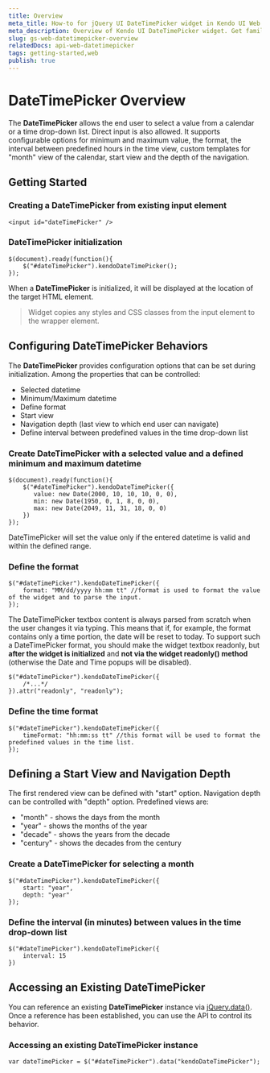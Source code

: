 ```yaml
---
title: Overview
meta_title: How-to for jQuery UI DateTimePicker widget in Kendo UI Web framework
meta_description: Overview of Kendo UI DateTimePicker widget. Get familiar with the configuration options of the control and define the interval between values in the time drop-down list.
slug: gs-web-datetimepicker-overview
relatedDocs: api-web-datetimepicker
tags: getting-started,web
publish: true
---
```


# DateTimePicker Overview

The **DateTimePicker** allows the end user to select a value from a
calendar or a time drop-down list. Direct input is also allowed.
It supports configurable options for minimum and maximum value, the format,
the interval between predefined hours in the time view, custom templates for "month" view
of the calendar, start view and the depth of the navigation.


## Getting Started

### Creating a DateTimePicker from existing input element

    <input id="dateTimePicker" />

### DateTimePicker initialization

    $(document).ready(function(){
        $("#dateTimePicker").kendoDateTimePicker();
    });

When a **DateTimePicker** is initialized, it will be displayed at the
location of the target HTML element.

> Widget copies any styles and CSS classes from the input element to the wrapper element.

## Configuring DateTimePicker Behaviors


The **DateTimePicker** provides configuration options that can be set
during initialization. Among the properties that can be controlled:


*   Selected datetime
*   Minimum/Maximum datetime
*   Define format
*   Start view
*   Navigation depth (last view to which end user can navigate)
*   Define interval between predefined values in the time drop-down list

### Create DateTimePicker with a selected value and a defined minimum and maximum datetime

    $(document).ready(function(){
        $("#dateTimePicker").kendoDateTimePicker({
           value: new Date(2000, 10, 10, 10, 0, 0),
           min: new Date(1950, 0, 1, 8, 0, 0),
           max: new Date(2049, 11, 31, 18, 0, 0)
        })
    });

DateTimePicker will set the value only if the entered datetime is valid and
within the defined range.

### Define the format

    $("#dateTimePicker").kendoDateTimePicker({
        format: "MM/dd/yyyy hh:mm tt" //format is used to format the value of the widget and to parse the input.
    });

The DateTimePicker textbox content is always parsed from scratch when the user changes it via typing. This means that if, for example, the format contains only a time portion, the date will be reset to today.
To support such a DateTimePicker format, you should make the widget textbox readonly, but **after the widget is initialized** and **not via the widget readonly() method** (otherwise the Date and Time popups will be disabled).

    $("#dateTimePicker").kendoDateTimePicker({
        /*...*/
    }).attr("readonly", "readonly");

### Define the time format

    $("#dateTimePicker").kendoDateTimePicker({
        timeFormat: "hh:mm:ss tt" //this format will be used to format the predefined values in the time list.
    });

## Defining a Start View and Navigation Depth


The first rendered view can be defined with "start" option.
Navigation depth can be controlled with "depth" option. Predefined
views are:


*   "month" - shows the days from the month
*   "year" - shows the months of the year
*   "decade" - shows the years from the decade
*   "century" - shows the decades from the century

### Create a DateTimePicker for selecting a month

    $("#dateTimePicker").kendoDateTimePicker({
        start: "year",
        depth: "year"
    });

### Define the interval (in minutes) between values in the time drop-down list

    $("#dateTimePicker").kendoDateTimePicker({
        interval: 15
    })

## Accessing an Existing DateTimePicker


You can reference an existing **DateTimePicker** instance via
[jQuery.data()](http://api.jquery.com/jQuery.data/).
Once a reference has been established, you can use the API to control
its behavior.

### Accessing an existing DateTimePicker instance

    var dateTimePicker = $("#dateTimePicker").data("kendoDateTimePicker");
